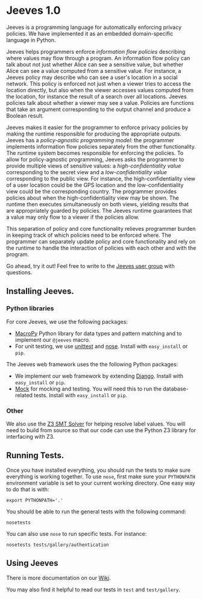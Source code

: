 Jeeves 1.0
======
Jeeves is a programming language for automatically enforcing privacy policies. We have implemented it as an embedded domain-specific language in Python.

Jeeves helps programmers enforce _information flow policies_ describing where values may flow through a program.
An information flow policy can talk about not just whether Alice can see a sensitive value, but whether Alice can see a value computed from a sensitive value. For instance, a Jeeves policy may describe who can see a user's location in a social network. This policy is enforced not just when a viewer tries to access the location directly, but also when the viewer accesses values computed from the location, for instance the result of a search over all locations. Jeeves policies talk about whether a viewer may see a value. Policies are functions that take an argument corresponding to the output channel and produce a Boolean result.

Jeeves makes it easier for the programmer to enforce privacy policies by making the runtime responsible for producing the appropriate outputs. Jeeves has a _policy-agnostic programming model_: the programmer implements information flow policies separately from the other functionality. The runtime system becomes responsible for enforcing the policies. To allow for policy-agnostic programming, Jeeves asks the programmer to provide multiple views of sensitive values: a _high-confidentiality value_ corresponding to the secret view and a _low-confidentiality value_ corresponding to the public view. For instance, the high-confidentiality view of a user location could be the GPS location and the low-confidentiality view could be the corresponding country. The programmer provides policies about when the high-confidentiality view may be shown. The runtime then executes simultaneously on both views, yielding results that are appropriately guarded by policies. The Jeeves runtime guarantees that a value may only flow to a viewer if the policies allow.

This separation of policy and core functionality relieves programmer burden in keeping track of which policies need to be enforced where. The programmer can separately update policy and core functionality and rely on the runtime to handle the interaction of policies with each other and with the program.

Go ahead, try it out! Feel free to write to the [Jeeves user group](https://groups.google.com/forum/#!forum/jeeves-programmers) with questions.

## Installing Jeeves.

### Python libraries
For core Jeeves, we use the following packages:
* [MacroPy](https://github.com/lihaoyi/macropy) Python library for data types and pattern matching and to implement our ```@jeeves``` macro.
* For unit testing, we use [unittest](http://docs.python.org/2/library/unittest.html) and [nose](https://nose.readthedocs.org/en/latest/). Install with ```easy_install``` or ```pip```.

The Jeeves web framework uses the the following Python packages:
* We implement our web framework by extending [Django](https://www.djangoproject.com/). Install with ```easy_install``` or ```pip```.
* [Mock](http://www.voidspace.org.uk/python/mock/) for mocking and testing. You will need this to run the database-related tests. Install with ```easy_install``` or ```pip```.

### Other
We also use the [Z3 SMT Solver](http://z3.codeplex.com/releases) for helping resolve label values. You will need to build from source so that our code can use the Python Z3 library for interfacing with Z3.

## Running Tests.
Once you have installed everything, you should run the tests to make sure everything is working together. To use ```nose```, first make sure your ```PYTHONPATH``` environment variable is set to your current working directory. One easy way to do that is with:

    export PYTHONPATH='.'
    
You should be able to run the general tests with the following command:

    nosetests
    
You can also use ```nose``` to run specific tests. For instance:

    nosetests tests/gallery/authentication
    
## Using Jeeves
There is more documentation on our [Wiki](https://github.com/jeanqasaur/jeeves/wiki).

You may also find it helpful to read our tests in ```test``` and ```test/gallery```.
